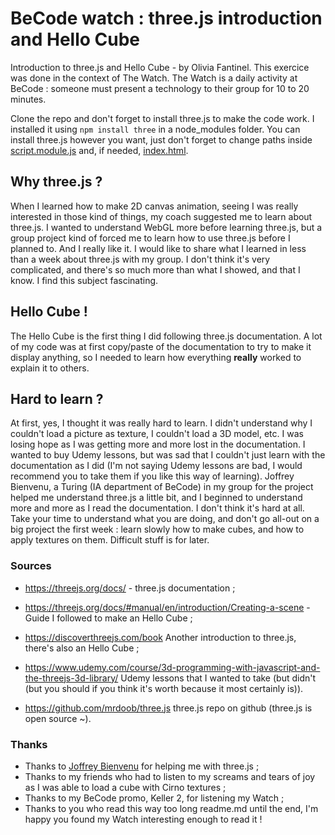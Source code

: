 # BeCode watch : three.js introduction and Hello Cube

Introduction to three.js and Hello Cube - by Olivia Fantinel.
This exercice was done in the context of The Watch. The Watch is a daily activity at BeCode : someone must present a technology to their group for 10 to 20 minutes.

Clone the repo and don't forget to install three.js to make the code work. I installed it using ```npm install three``` in a node_modules folder.
You can install three.js however you want, just don't forget to change paths inside [script.module.js](https://github.com/tanoshiibot/watch-three.js/blob/main/script.module.js) and, if needed, [index.html](https://github.com/tanoshiibot/watch-three.js/blob/main/index.html).

## Why three.js ?

When I learned how to make 2D canvas animation, seeing I was really interested in those kind of things, my coach suggested me to learn about three.js. I wanted to understand WebGL more before learning three.js, but a group project kind of forced me to learn how to use three.js before I planned to. And I really like it.
I would like to share what I learned in less than a week about three.js with my group. I don't think it's very complicated, and there's so much more than what I showed, and that I know. I find this subject fascinating.

## Hello Cube !

The Hello Cube is the first thing I did following three.js documentation. A lot of my code was at first copy/paste of the documentation to try to make it display anything, so I needed to learn how everything **really** worked to explain it to others. 

## Hard to learn ?

At first, yes, I thought it was really hard to learn. I didn't understand why I couldn't load a picture as texture, I couldn't load a 3D model, etc. I was losing hope as I was getting more and more lost in the documentation. I wanted to buy Udemy lessons, but was sad that I couldn't just learn with the documentation as I did (I'm not saying Udemy lessons are bad, I would recommend you to take them if you like this way of learning). Joffrey Bienvenu, a Turing (IA department of BeCode) in my group for the project helped me understand three.js a little bit, and I beginned to understand more and more as I read the documentation. I don't think it's hard at all. Take your time to understand what you are doing, and don't go all-out on a big project the first week : learn slowly how to make cubes, and how to apply textures on them. Difficult stuff is for later.

### Sources

* https://threejs.org/docs/ - three.js documentation ;

* https://threejs.org/docs/#manual/en/introduction/Creating-a-scene - Guide I followed to make an Hello Cube ;

* https://discoverthreejs.com/book Another introduction to three.js, there's also an Hello Cube ;

* https://www.udemy.com/course/3d-programming-with-javascript-and-the-threejs-3d-library/ Udemy lessons that I wanted to take (but didn't (but you should if you think it's worth because it most certainly is)).

* https://github.com/mrdoob/three.js three.js repo on github (three.js is open source ~).

### Thanks

* Thanks to [Joffrey Bienvenu]( http://joffreybvn.be/) for helping me with three.js ;
* Thanks to my friends who had to listen to my screams and tears of joy as I was able to load a cube with Cirno textures ;
* Thanks to my BeCode promo, Keller 2, for listening my Watch ;
* Thanks to you who read this way too long readme.md until the end, I'm happy you found my Watch interesting enough to read it !
